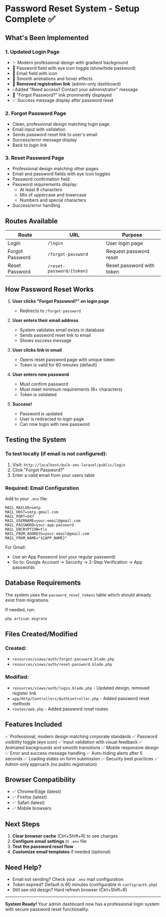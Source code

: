# Password Reset System - Setup Complete ✅

## What's Been Implemented

### 1. **Updated Login Page** 
- ✨ Modern professional design with gradient background
- 🔐 Password field with eye icon toggle (show/hide password)
- 📧 Email field with icon
- 💫 Smooth animations and hover effects
- 🎯 **Removed registration link** (admin-only dashboard)
- ℹ️ Added "Need access? Contact your administrator" message
- 🔗 "Forgot Password?" link prominently displayed
- ✅ Success message display after password reset

### 2. **Forgot Password Page**
- Clean, professional design matching login page
- Email input with validation
- Sends password reset link to user's email
- Success/error message display
- Back to login link

### 3. **Reset Password Page**
- Professional design matching other pages
- Email and password fields with eye icon toggles
- Password confirmation field
- Password requirements display:
  - At least 8 characters
  - Mix of uppercase and lowercase
  - Numbers and special characters
- Success/error handling

## Routes Available

| Route | URL | Purpose |
|-------|-----|---------|
| Login | `/login` | User login page |
| Forgot Password | `/forgot-password` | Request password reset |
| Reset Password | `/reset-password/{token}` | Reset password with token |

## How Password Reset Works

1. **User clicks "Forgot Password?" on login page**
   - Redirects to `/forgot-password`

2. **User enters their email address**
   - System validates email exists in database
   - Sends password reset link to email
   - Shows success message

3. **User clicks link in email**
   - Opens reset password page with unique token
   - Token is valid for 60 minutes (default)

4. **User enters new password**
   - Must confirm password
   - Must meet minimum requirements (8+ characters)
   - Token is validated

5. **Success!**
   - Password is updated
   - User is redirected to login page
   - Can now login with new password

## Testing the System

### To test locally (if email is not configured):

1. Visit: `http://localhost/bulk-sms-laravel/public/login`
2. Click "Forgot Password?"
3. Enter a valid email from your users table

### Required: Email Configuration

Add to your `.env` file:

```env
MAIL_MAILER=smtp
MAIL_HOST=smtp.gmail.com
MAIL_PORT=587
MAIL_USERNAME=your-email@gmail.com
MAIL_PASSWORD=your-app-password
MAIL_ENCRYPTION=tls
MAIL_FROM_ADDRESS=your-email@gmail.com
MAIL_FROM_NAME="${APP_NAME}"
```

For Gmail:
- Use an App Password (not your regular password)
- Go to: Google Account → Security → 2-Step Verification → App passwords

## Database Requirements

The system uses the `password_reset_tokens` table which should already exist from migrations.

If needed, run:
```bash
php artisan migrate
```

## Files Created/Modified

### Created:
- `resources/views/auth/forgot-password.blade.php`
- `resources/views/auth/reset-password.blade.php`

### Modified:
- `resources/views/auth/login.blade.php` - Updated design, removed register link
- `app/Http/Controllers/AuthController.php` - Added password reset methods
- `routes/web.php` - Added password reset routes

## Features Included

✅ Professional, modern design matching corporate standards
✅ Password visibility toggle (eye icon)
✅ Input validation with visual feedback
✅ Animated backgrounds and smooth transitions
✅ Mobile responsive design
✅ Error and success message handling
✅ Auto-hiding alerts after 5 seconds
✅ Loading states on form submission
✅ Security best practices
✅ Admin-only approach (no public registration)

## Browser Compatibility

- ✅ Chrome/Edge (latest)
- ✅ Firefox (latest)
- ✅ Safari (latest)
- ✅ Mobile browsers

## Next Steps

1. **Clear browser cache** (Ctrl+Shift+R) to see changes
2. **Configure email settings** in `.env` file
3. **Test the password reset flow**
4. **Customize email templates** if needed (optional)

## Need Help?

- Email not sending? Check your `.env` mail configuration
- Token expired? Default is 60 minutes (configurable in `config/auth.php`)
- Still see old design? Hard refresh browser (Ctrl+Shift+R)

---

**System Ready!** Your admin dashboard now has a professional login system with secure password reset functionality.

